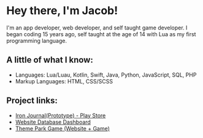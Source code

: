 # Hey there, I'm Jacob!
I'm an app developer, web developer, and self taught game developer. I began coding 15 years ago,
self taught at the age of 14 with Lua as my first programming language.

## A little of what I know:
* Languages: Lua/Luau, Kotlin, Swift, Java, Python, JavaScript, SQL, PHP
* Markup Languages: HTML, CSS/SCSS

## Project links:
  * [Iron Journal(Prototype) - Play Store](https://play.google.com/store/apps/details?id=com.ironjournal.gymtracker&hl=da)
  * [Website Database Dashboard](https://jacobjmiller.com/dashboard-project/)
  * [Theme Park Game (Website + Game)](https://themeparkproject.com/)


<!--
**JMiller7334/JMiller7334** is a ✨ _special_ ✨ repository because its `README.md` (this file) appears on your GitHub profile.

Here are some ideas to get you started:

- 🔭 I’m currently working on ...
- 🌱 I’m currently learning ...
- 👯 I’m looking to collaborate on ...
- 🤔 I’m looking for help with ...
- 💬 Ask me about ...
- 📫 How to reach me: ...
- 😄 Pronouns: ...
- ⚡ Fun fact: ...
-->

